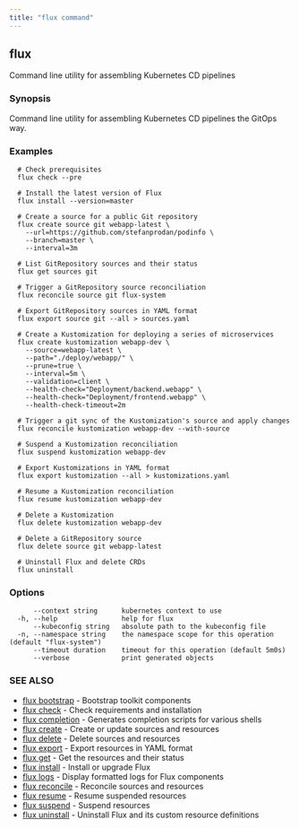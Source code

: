 ```yaml
---
title: "flux command"
---
```

## flux

Command line utility for assembling Kubernetes CD pipelines

### Synopsis


Command line utility for assembling Kubernetes CD pipelines the GitOps way.

### Examples

```
  # Check prerequisites
  flux check --pre

  # Install the latest version of Flux
  flux install --version=master

  # Create a source for a public Git repository
  flux create source git webapp-latest \
    --url=https://github.com/stefanprodan/podinfo \
    --branch=master \
    --interval=3m

  # List GitRepository sources and their status
  flux get sources git

  # Trigger a GitRepository source reconciliation
  flux reconcile source git flux-system

  # Export GitRepository sources in YAML format
  flux export source git --all > sources.yaml

  # Create a Kustomization for deploying a series of microservices
  flux create kustomization webapp-dev \
    --source=webapp-latest \
    --path="./deploy/webapp/" \
    --prune=true \
    --interval=5m \
    --validation=client \
    --health-check="Deployment/backend.webapp" \
    --health-check="Deployment/frontend.webapp" \
    --health-check-timeout=2m

  # Trigger a git sync of the Kustomization's source and apply changes
  flux reconcile kustomization webapp-dev --with-source

  # Suspend a Kustomization reconciliation
  flux suspend kustomization webapp-dev

  # Export Kustomizations in YAML format
  flux export kustomization --all > kustomizations.yaml

  # Resume a Kustomization reconciliation
  flux resume kustomization webapp-dev

  # Delete a Kustomization
  flux delete kustomization webapp-dev

  # Delete a GitRepository source
  flux delete source git webapp-latest

  # Uninstall Flux and delete CRDs
  flux uninstall
```

### Options

```
      --context string      kubernetes context to use
  -h, --help                help for flux
      --kubeconfig string   absolute path to the kubeconfig file
  -n, --namespace string    the namespace scope for this operation (default "flux-system")
      --timeout duration    timeout for this operation (default 5m0s)
      --verbose             print generated objects
```

### SEE ALSO

* [flux bootstrap](/cmd/flux_bootstrap/)	 - Bootstrap toolkit components
* [flux check](/cmd/flux_check/)	 - Check requirements and installation
* [flux completion](/cmd/flux_completion/)	 - Generates completion scripts for various shells
* [flux create](/cmd/flux_create/)	 - Create or update sources and resources
* [flux delete](/cmd/flux_delete/)	 - Delete sources and resources
* [flux export](/cmd/flux_export/)	 - Export resources in YAML format
* [flux get](/cmd/flux_get/)	 - Get the resources and their status
* [flux install](/cmd/flux_install/)	 - Install or upgrade Flux
* [flux logs](/cmd/flux_logs/)	 - Display formatted logs for Flux components
* [flux reconcile](/cmd/flux_reconcile/)	 - Reconcile sources and resources
* [flux resume](/cmd/flux_resume/)	 - Resume suspended resources
* [flux suspend](/cmd/flux_suspend/)	 - Suspend resources
* [flux uninstall](/cmd/flux_uninstall/)	 - Uninstall Flux and its custom resource definitions

